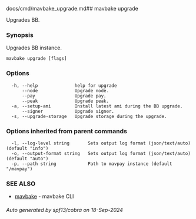 docs/cmd/mavbake_upgrade.md## mavbake upgrade

Upgrades BB.

### Synopsis

Upgrades BB instance.

```
mavbake upgrade [flags]
```

### Options

```
  -h, --help              help for upgrade
      --node              Upgrade node.
      --pay               Upgrade pay.
      --peak              Upgrade peak.
  -a, --setup-ami         Install latest ami during the BB upgrade.
      --signer            Upgrade signer.
  -s, --upgrade-storage   Upgrade storage during the upgrade.
```

### Options inherited from parent commands

```
  -l, --log-level string       Sets output log format (json/text/auto) (default "info")
  -o, --output-format string   Sets output log format (json/text/auto) (default "auto")
  -p, --path string            Path to mavpay instance (default "/mavpay")
```

### SEE ALSO

* [mavbake](/mavbake/reference/cmd/mavbake)	 - mavbake CLI

###### Auto generated by spf13/cobra on 18-Sep-2024
